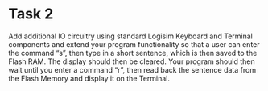 # Task 2

Add additional IO circuitry using standard Logisim Keyboard and Terminal components and 
extend your program functionality so that a user can enter the command “s”, then type 
in a short sentence, which is then saved to the Flash RAM. The display should then be 
cleared. Your program should then wait until you enter a command “r”, then read back 
the sentence data from the Flash Memory and display it on the Terminal.
